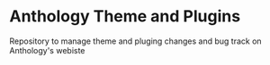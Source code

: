 # Anthology Theme and Plugins

Repository to manage theme and pluging changes and bug track on Anthology's webiste
